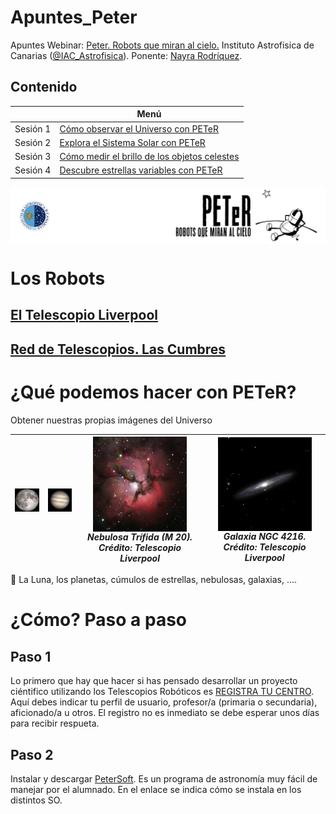 # Apuntes_Peter
Apuntes Webinar: [Peter. Robots que miran al cielo.](https://www.iac.es/peter/) Instituto Astrofisica de Canarias ([@IAC_Astrofisica](https://twitter.com/IAC_Astrofisica)). Ponente: [Nayra Rodríquez](https://www.iac.es/peter/profile/nayra/).

## Contenido

|  | Menú  |
|-------|---------|
|  Sesión 1  | [Cómo observar el Universo con PETeR](https://github.com/profesoratecno/Apuntes_Peter/wiki/Sesi%C3%B3n-1.-C%C3%B3mo-observar-el-Universo-con-PETeR)    |
|  Sesión 2 | [Explora el Sistema Solar con PETeR]()    |
|  Sesión 3 | [Cómo medir el brillo de los objetos celestes]()    |
|  Sesión 4 | [Descubre estrellas variables con PETeR]()          |



<img src="Imagenes/logo-horizontal-b.png" width="800" align="center">

# Los Robots

## [El Telescopio Liverpool](https://www.iac.es/peter/telescopios/el-telescopio-liverpool/)

## [Red de Telescopios. Las Cumbres](https://www.iac.es/peter/telescopios/observatorio-las-cumbres/)


# ¿Qué podemos hacer con PETeR?


Obtener nuestras propias imágenes del Universo


| <img src="Imagenes/LunaLlena-1-300x291.jpg" width="150" align="center"> | <img src="Imagenes/Jup_3col_lum_Mk1_nsm508_NSOweb_sm-300x286.jpg" width="150" align="center"> | <img src="Imagenes/M20_LT-297x300.jpg" width="150" align="center">                                     *Nebulosa Trífida (M 20). Crédito: Telescopio Liverpool* | <img src="Imagenes/NGC4216_LT-300x300.jpg" width="150" align="center">                                 *Galaxia NGC 4216. Crédito: Telescopio Liverpool* |
|---------------------------------|----------------------------|----------------------------------|------------------------------|

 La Luna, los planetas, cúmulos de estrellas, nebulosas, galaxias, ....

# ¿Cómo? Paso a paso

## Paso 1

Lo primero que hay que hacer si has pensado desarrollar un proyecto ciéntifico utilizando los Telescopios Robóticos es [REGISTRA TU CENTRO](https://www.iac.es/peter/registra-tu-centro/). Aquí debes indicar tu perfil de usuario, profesor/a (primaria o secundaria), aficionado/a u otros. El registro no es inmediato se debe esperar unos días para recibir respueta.

## Paso 2

Instalar y descargar [PeterSoft](https://www.iac.es/peter/software/). Es un programa de astronomía muy fácil de manejar por el alumnado. En el enlace se indica cómo se instala en los distintos SO.








